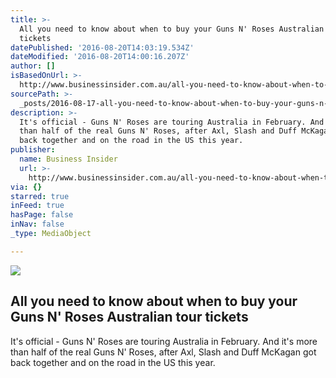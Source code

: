 ```yaml
---
title: >-
  All you need to know about when to buy your Guns N' Roses Australian tour
  tickets
datePublished: '2016-08-20T14:03:19.534Z'
dateModified: '2016-08-20T14:00:16.207Z'
author: []
isBasedOnUrl: >-
  http://www.businessinsider.com.au/all-you-need-to-know-about-when-to-buy-your-guns-n-roses-australian-tour-tickets-2016-8
sourcePath: >-
  _posts/2016-08-17-all-you-need-to-know-about-when-to-buy-your-guns-n-roses-au.md
description: >-
  It's official - Guns N' Roses are touring Australia in February. And it's more
  than half of the real Guns N' Roses, after Axl, Slash and Duff McKagan got
  back together and on the road in the US this year.
publisher:
  name: Business Insider
  url: >-
    http://www.businessinsider.com.au/all-you-need-to-know-about-when-to-buy-your-guns-n-roses-australian-tour-tickets-2016-8
via: {}
starred: true
inFeed: true
hasPage: false
inNav: false
_type: MediaObject

---
```

<article style=""><img src="http://edge.alluremedia.com.au/uploads/businessinsider/2016/08/gnr2-410x231.jpg" /><h1>All you need to know about when to buy your Guns N' Roses Australian tour tickets</h1><p>It's official - Guns N' Roses are touring Australia in February. And it's more than half of the real Guns N' Roses, after Axl, Slash and Duff McKagan got back together and on the road in the US this year.</p></article>